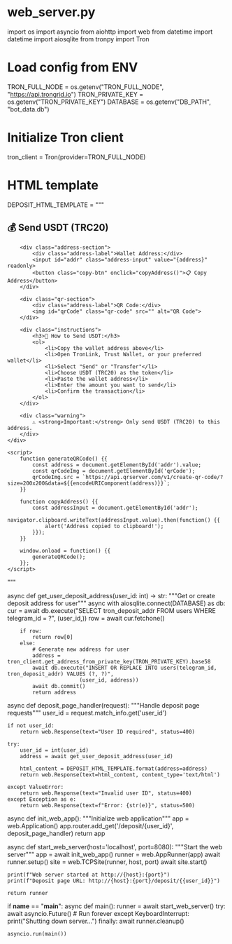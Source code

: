# web_server.py
import os
import asyncio
from aiohttp import web
from datetime import datetime
import aiosqlite
from tronpy import Tron

# Load config from ENV
TRON_FULL_NODE = os.getenv("TRON_FULL_NODE", "https://api.trongrid.io")
TRON_PRIVATE_KEY = os.getenv("TRON_PRIVATE_KEY")
DATABASE = os.getenv("DB_PATH", "bot_data.db")

# Initialize Tron client
tron_client = Tron(provider=TRON_FULL_NODE)

# HTML template
DEPOSIT_HTML_TEMPLATE = """
<!DOCTYPE html>
<html lang="en">
<head>
    <meta charset="UTF-8">
    <meta name="viewport" content="width=device-width, initial-scale=1.0">
    <title>USDT Deposit - TRC20</title>
    <style>
        body {{
            font-family: 'Segoe UI', Tahoma, Geneva, Verdana, sans-serif;
            max-width: 600px;
            margin: 0 auto;
            padding: 20px;
            background-color: #f5f5f5;
        }}
        .container {{
            background: white;
            padding: 30px;
            border-radius: 15px;
            box-shadow: 0 4px 6px rgba(0, 0, 0, 0.1);
        }}
        h2 {{
            color: #333;
            text-align: center;
            margin-bottom: 30px;
        }}
        .address-input {{
            width: 100%;
            padding: 15px;
            border: 2px solid #e0e0e0;
            border-radius: 8px;
            font-size: 14px;
            font-family: monospace;
            background-color: #f9f9f9;
            margin-bottom: 15px;
        }}
        .copy-btn {{
            background-color: #007bff;
            color: white;
            border: none;
            padding: 12px 24px;
            border-radius: 8px;
            cursor: pointer;
            font-size: 16px;
        }}
        .qr-code {{
            max-width: 200px;
            border: 1px solid #ddd;
            border-radius: 8px;
        }}
    </style>
</head>
<body>
    <div class="container">
        <h2>💰 Send USDT (TRC20)</h2>
        
        <div class="address-section">
            <div class="address-label">Wallet Address:</div>
            <input id="addr" class="address-input" value="{address}" readonly>
            <button class="copy-btn" onclick="copyAddress()">📋 Copy Address</button>
        </div>

        <div class="qr-section">
            <div class="address-label">QR Code:</div>
            <img id="qrCode" class="qr-code" src="" alt="QR Code">
        </div>

        <div class="instructions">
            <h3>📱 How to Send USDT:</h3>
            <ol>
                <li>Copy the wallet address above</li>
                <li>Open TronLink, Trust Wallet, or your preferred wallet</li>
                <li>Select "Send" or "Transfer"</li>
                <li>Choose USDT (TRC20) as the token</li>
                <li>Paste the wallet address</li>
                <li>Enter the amount you want to send</li>
                <li>Confirm the transaction</li>
            </ol>
        </div>

        <div class="warning">
            ⚠️ <strong>Important:</strong> Only send USDT (TRC20) to this address.
        </div>
    </div>

    <script>
        function generateQRCode() {{
            const address = document.getElementById('addr').value;
            const qrCodeImg = document.getElementById('qrCode');
            qrCodeImg.src = `https://api.qrserver.com/v1/create-qr-code/?size=200x200&data=${{encodeURIComponent(address)}}`;
        }}

        function copyAddress() {{
            const addressInput = document.getElementById('addr');
            navigator.clipboard.writeText(addressInput.value).then(function() {{
                alert('Address copied to clipboard!');
            }});
        }}

        window.onload = function() {{
            generateQRCode();
        }};
    </script>
</body>
</html>
"""

async def get_user_deposit_address(user_id: int) -> str:
    """Get or create deposit address for user"""
    async with aiosqlite.connect(DATABASE) as db:
        cur = await db.execute("SELECT tron_deposit_addr FROM users WHERE telegram_id = ?", (user_id,))
        row = await cur.fetchone()
        
        if row:
            return row[0]
        else:
            # Generate new address for user
            address = tron_client.get_address_from_private_key(TRON_PRIVATE_KEY).base58
            await db.execute("INSERT OR REPLACE INTO users(telegram_id, tron_deposit_addr) VALUES (?, ?)",
                           (user_id, address))
            await db.commit()
            return address

async def deposit_page_handler(request):
    """Handle deposit page requests"""
    user_id = request.match_info.get('user_id')
    
    if not user_id:
        return web.Response(text="User ID required", status=400)
    
    try:
        user_id = int(user_id)
        address = await get_user_deposit_address(user_id)
        
        html_content = DEPOSIT_HTML_TEMPLATE.format(address=address)
        return web.Response(text=html_content, content_type='text/html')
    
    except ValueError:
        return web.Response(text="Invalid user ID", status=400)
    except Exception as e:
        return web.Response(text=f"Error: {str(e)}", status=500)

async def init_web_app():
    """Initialize web application"""
    app = web.Application()
    app.router.add_get('/deposit/{user_id}', deposit_page_handler)
    return app

async def start_web_server(host='localhost', port=8080):
    """Start the web server"""
    app = await init_web_app()
    runner = web.AppRunner(app)
    await runner.setup()
    site = web.TCPSite(runner, host, port)
    await site.start()
    
    print(f"Web server started at http://{host}:{port}")
    print(f"Deposit page URL: http://{host}:{port}/deposit/{{user_id}}")
    
    return runner

if __name__ == "__main__":
    async def main():
        runner = await start_web_server()
        try:
            await asyncio.Future()  # Run forever
        except KeyboardInterrupt:
            print("Shutting down server...")
        finally:
            await runner.cleanup()
    
    asyncio.run(main())
    
